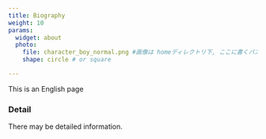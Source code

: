 ```yaml
---
title: Biography
weight: 10
params: 
  widget: about
  photo: 
    file: character_boy_normal.png #画像は homeディレクトリ下, ここに書くパスはhome以下の相対パス
    shape: circle # or square

---
```

This is an English page

### Detail

There may be detailed information.
